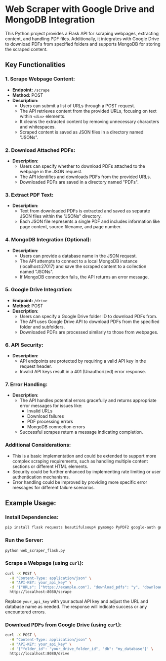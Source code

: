 # Web Scraper with Google Drive and MongoDB Integration

This Python project provides a Flask API for scraping webpages, extracting content, and handling PDF files. Additionally, it integrates with Google Drive to download PDFs from specified folders and supports MongoDB for storing the scraped content.

## Key Functionalities

### 1. Scrape Webpage Content:
- **Endpoint:** `/scrape`
- **Method:** POST
- **Description:**
  - Users can submit a list of URLs through a POST request.
  - The API retrieves content from the provided URLs, focusing on text within `<div>` elements.
  - It cleans the extracted content by removing unnecessary characters and whitespaces.
  - Scraped content is saved as JSON files in a directory named "JSONs".

### 2. Download Attached PDFs:
- **Description:**
  - Users can specify whether to download PDFs attached to the webpage in the JSON request.
  - The API identifies and downloads PDFs from the provided URLs.
  - Downloaded PDFs are saved in a directory named "PDFs".

### 3. Extract PDF Text:
- **Description:**
  - Text from downloaded PDFs is extracted and saved as separate JSON files within the "JSONs" directory.
  - Each JSON file represents a single PDF and includes information like page content, source filename, and page number.

### 4. MongoDB Integration (Optional):
- **Description:**
  - Users can provide a database name in the JSON request.
  - The API attempts to connect to a local MongoDB instance (localhost:27017) and save the scraped content to a collection named "JSONs".
  - If MongoDB connection fails, the API returns an error message.

### 5. Google Drive Integration:
- **Endpoint:** `/drive`
- **Method:** POST
- **Description:**
  - Users can specify a Google Drive folder ID to download PDFs from.
  - The API uses Google Drive API to download PDFs from the specified folder and subfolders.
  - Downloaded PDFs are processed similarly to those from webpages.

### 6. API Security:
- **Description:**
  - API endpoints are protected by requiring a valid API key in the request header.
  - Invalid API keys result in a 401 (Unauthorized) error response.

### 7. Error Handling:
- **Description:**
  - The API handles potential errors gracefully and returns appropriate error messages for issues like:
    - Invalid URLs
    - Download failures
    - PDF processing errors
    - MongoDB connection errors
  - Successful scrapes return a message indicating completion.

### Additional Considerations:
- This is a basic implementation and could be extended to support more complex scraping requirements, such as handling multiple content sections or different HTML elements.
- Security could be further enhanced by implementing rate limiting or user authentication mechanisms.
- Error handling could be improved by providing more specific error messages for different failure scenarios.

## Example Usage:

### Install Dependencies:
```bash
pip install flask requests beautifulsoup4 pymongo PyPDF2 google-auth google-auth-oauthlib google-auth-httplib2 google-api-python-client
```

### Run the Server:
```bash
python web_scraper_flask.py
```

### Scrape a Webpage (using `curl`):
```bash
curl -X POST \
  -H "Content-Type: application/json" \
  -H "API-KEY: your_api_key" \
  -d '{"URLs": ["https://example.com"], "download_pdfs": "y", "download_content": "y", "db": "my_database"}' \
  http://localhost:8080/scrape
```
Replace `your_api_key` with your actual API key and adjust the URL and database name as needed. The response will indicate success or any encountered errors.

### Download PDFs from Google Drive (using `curl`):
```bash
curl -X POST \
  -H "Content-Type: application/json" \
  -H "API-KEY: your_api_key" \
  -d '{"folder_id": "your_drive_folder_id", "db": "my_database"}' \
  http://localhost:8080/drive

